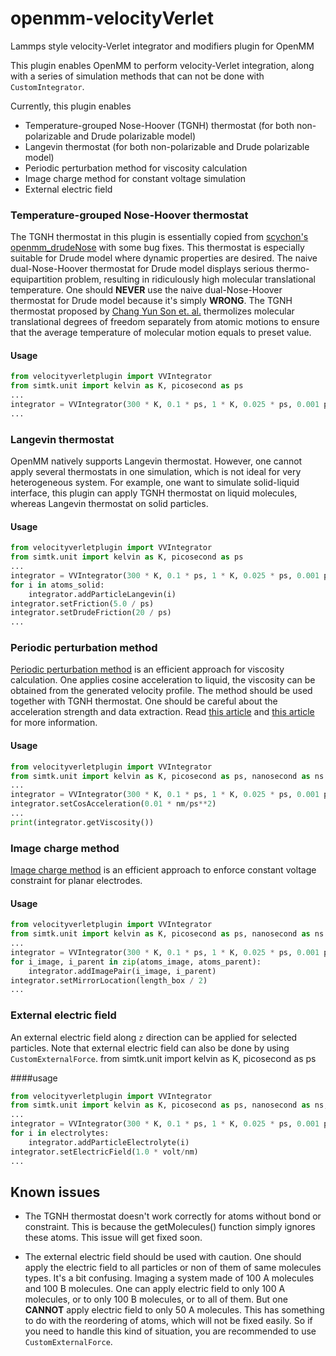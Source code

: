 # openmm-velocityVerlet
Lammps style velocity-Verlet integrator and modifiers plugin for OpenMM

This plugin enables OpenMM to perform velocity-Verlet integration,
along with a series of simulation methods that can not be done with `CustomIntegrator`.

Currently, this plugin enables
- Temperature-grouped Nose-Hoover (TGNH) thermostat (for both non-polarizable and Drude polarizable model)
- Langevin thermostat (for both non-polarizable and Drude polarizable model)
- Periodic perturbation method for viscosity calculation
- Image charge method for constant voltage simulation
- External electric field

### Temperature-grouped Nose-Hoover thermostat
The TGNH thermostat in this plugin is essentially copied from
[scychon's openmm_drudeNose](https://github.com/scychon/openmm_drudeNose) with some bug fixes.
This thermostat is especially suitable for Drude model where dynamic properties are desired.
The naive dual-Nose-Hoover thermostat for Drude model displays serious thermo-equipartition problem,
resulting in ridiculously high molecular translational temperature.
One should **NEVER** use the naive dual-Nose-Hoover thermostat for Drude model because it's simply **WRONG**.
The TGNH thermostat proposed by [Chang Yun Son et. al.](https://pubs.acs.org/doi/10.1021/acs.jpclett.9b02983)
thermolizes molecular translational degrees of freedom separately from atomic motions
to ensure that the average temperature of molecular motion equals to preset value.

#### Usage
```python
from velocityverletplugin import VVIntegrator
from simtk.unit import kelvin as K, picosecond as ps
...
integrator = VVIntegrator(300 * K, 0.1 * ps, 1 * K, 0.025 * ps, 0.001 ps)
...
```

### Langevin thermostat
OpenMM natively supports Langevin thermostat.
However, one cannot apply several thermostats in one simulation,
which is not ideal for very heterogeneous system.
For example, one want to simulate solid-liquid interface,
this plugin can apply TGNH thermostat on liquid molecules,
whereas Langevin thermostat on solid particles.

#### Usage
```python
from velocityverletplugin import VVIntegrator
from simtk.unit import kelvin as K, picosecond as ps
...
integrator = VVIntegrator(300 * K, 0.1 * ps, 1 * K, 0.025 * ps, 0.001 ps)
for i in atoms_solid:
    integrator.addParticleLangevin(i)
integrator.setFriction(5.0 / ps)
integrator.setDrudeFriction(20 / ps)
...
```

### Periodic perturbation method 
[Periodic perturbation method](https://aip.scitation.org/doi/10.1063/1.1421362)
is an efficient approach for viscosity calculation.
One applies cosine acceleration to liquid,
the viscosity can be obtained from the generated velocity profile.
The method should be used together with TGNH thermostat.
One should be careful about the acceleration strength and data extraction.
Read [this article](https://doi.org/10.1021/acs.jced.9b00050)
and [this article](https://www.sciencedirect.com/science/article/abs/pii/S0378381219302638)
for more information.

#### Usage
```python
from velocityverletplugin import VVIntegrator
from simtk.unit import kelvin as K, picosecond as ps, nanosecond as ns
...
integrator = VVIntegrator(300 * K, 0.1 * ps, 1 * K, 0.025 * ps, 0.001 ps)
integrator.setCosAcceleration(0.01 * nm/ps**2)
...
print(integrator.getViscosity())
```

### Image charge method
[Image charge method](https://pubs.acs.org/doi/10.1021/acs.jpcc.9b06635)
is an efficient approach to enforce constant voltage constraint for planar electrodes.

#### Usage
```python
from velocityverletplugin import VVIntegrator
from simtk.unit import kelvin as K, picosecond as ps, nanosecond as ns
...
integrator = VVIntegrator(300 * K, 0.1 * ps, 1 * K, 0.025 * ps, 0.001 ps)
for i_image, i_parent in zip(atoms_image, atoms_parent):
    integrator.addImagePair(i_image, i_parent)
integrator.setMirrorLocation(length_box / 2)
...
```

### External electric field
An external electric field along `z` direction can be applied for selected particles.
Note that external electric field can also be done by using `CustomExternalForce`.
from simtk.unit import kelvin as K, picosecond as ps

####usage
```python
from velocityverletplugin import VVIntegrator
from simtk.unit import kelvin as K, picosecond as ps, nanosecond as ns, volt
...
integrator = VVIntegrator(300 * K, 0.1 * ps, 1 * K, 0.025 * ps, 0.001 ps)
for i in electrolytes:
    integrator.addParticleElectrolyte(i)
integrator.setElectricField(1.0 * volt/nm)
...
```

## Known issues
- The TGNH thermostat doesn't work correctly for atoms without bond or constraint.
This is because the getMolecules() function simply ignores these atoms.
This issue will get fixed soon.

- The external electric field should be used with caution.
One should apply the electric field to all particles or non of them of same molecules types.
It's a bit confusing. Imaging a system made of 100 A molecules and 100 B molecules.
One can apply electric field to only 100 A molecules, or to only 100 B molecules, or to all of them.
But one **CANNOT** apply electric field to only 50 A molecules.
This has something to do with the reordering of atoms, which will not be fixed easily.
So if you need to handle this kind of situation, you are recommended to use `CustomExternalForce`.
